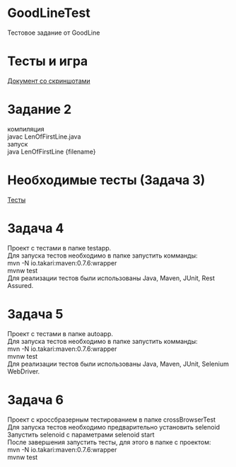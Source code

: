 # GoodLineTest
Тестовое задание от GoodLine

# Тесты и игра
[Документ со скриншотами](https://docs.google.com/document/d/1H5QsX-UveTyg7zohvS-tbVta-DE-nCInqh823f9OkL0/edit?usp=sharing "Документ") 

# Задание 2
компиляция  
javac LenOfFirstLine.java  
запуск  
java LenOfFirstLine {filename}

# Необходимые тесты (Задача 3)
[Тесты](https://vk.com/away.php?utf=1&to=https%3A%2F%2Fdocs.google.com%2Fdocument%2Fd%2F1EOaN3E9vd44aCZcZR1lG88JpQNR-OJv4iAWKD7Q8TJo%2Fedit%3Fusp%3Dsharing "Тесты")

# Задача 4
Проект с тестами в папке testapp.  
Для запуска тестов необходимо в папке запустить комманды:  
mvn -N io.takari:maven:0.7.6:wrapper  
mvnw test  
Для реализации тестов были использованы Java, Maven, JUnit, Rest Assured.

# Задача 5
Проект с тестами в папке autoapp.  
Для запуска тестов необходимо в папке запустить комманды:  
mvn -N io.takari:maven:0.7.6:wrapper  
mvnw test  
Для реализации тестов были использованы Java, Maven, JUnit, Selenium WebDriver.

# Задача 6
Проект с кроссбразерным тестированием в папке crossBrowserTest  
Для запуска тестов необходимо предварительно установить selenoid  
Запустить selenoid с параметрами selenoid start  
После завершения запустить тесты, для этого в папке с проектом:  
mvn -N io.takari:maven:0.7.6:wrapper  
mvnw test  